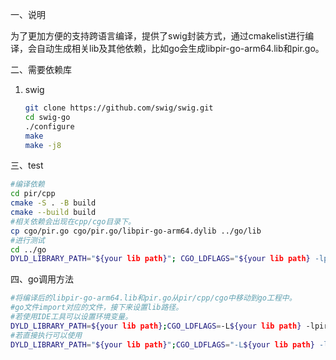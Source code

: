 一、说明

为了更加方便的支持跨语言编译，提供了swig封装方式，通过cmakelist进行编译，会自动生成相关lib及其他依赖，比如go会生成libpir-go-arm64.lib和pir.go。

二、需要依赖库

1. swig

   ```bash
   git clone https://github.com/swig/swig.git
   cd swig-go
   ./configure 
   make
   make -j8
   ```

三、test

   ```bash
   #编译依赖
   cd pir/cpp
   cmake -S . -B build
   cmake --build build
   #相关依赖会出现在cpp/cgo目录下。
   cp cgo/pir.go cgo/pir.go/libpir-go-arm64.dylib ../go/lib
   #进行测试
   cd ../go
   DYLD_LIBRARY_PATH="${your lib path}"; CGO_LDFLAGS="${your lib path} -lpir-go-arm64" go run main.go
   ```

四、go调用方法

   ```bash
   #将编译后的libpir-go-arm64.lib和pir.go从pir/cpp/cgo中移动到go工程中。
   #go文件import对应的文件，接下来设置lib路径。
   #若使用IDE工具可以设置环境变量。
   DYLD_LIBRARY_PATH=${your lib path};CGO_LDFLAGS=-L${your lib path} -lpir-go-arm64;
   #若直接执行可以使用
   DYLD_LIBRARY_PATH="${your lib path}";CGO_LDFLAGS="-L${your lib path} -lpir-go-arm64" go run main.go
   ```

